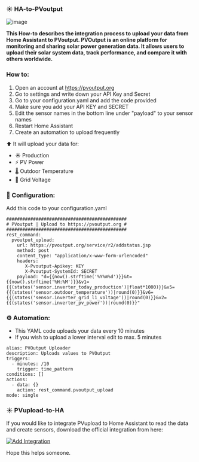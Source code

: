 ### ☀️ HA-to-PVoutput
![image](https://github.com/user-attachments/assets/d9447d8c-bd72-45d8-b931-5f638e516f5c)

**This How-to describes the integration process to upload your data from Home Assistant to PVoutput.
PVOutput is an online platform for monitoring and sharing solar power generation data. It allows users to upload their solar system data, track performance, and compare it with others worldwide.**

### How to:
1. Open an account at https://pvoutput.org
2. Go to settings and write down your API Key and Secret
3. Go to your configuration.yaml and add the code provided
3. Make sure you add your API KEY and SECRET
4. Edit the sensor names in the bottom line under "payload" to your sensor names
5. Restart Home Assistant
6. Create an automation to upload frequently

⬆️ It will upload your data for:

- ☀️ Production
- ⚡ PV Power
- 🌡️ Outdoor Temperature
- 🔌 Grid Voltage

### 🔧 Configuration:
Add this code to your configuration.yaml
```
#############################################
# PVoutput | Upload to https://pvoutput.org #
#############################################
rest_command:
  pvoutput_upload:
    url: https://pvoutput.org/service/r2/addstatus.jsp
    method: post
    content_type: "application/x-www-form-urlencoded"
    headers:
       X-Pvoutput-Apikey: KEY
       X-Pvoutput-SystemId: SECRET
    payload: "d={{now().strftime('%Y%m%d')}}&t={{now().strftime('%H:%M')}}&v1={{(states('sensor.inverter_today_production')|float*1000)}}&v5={{(states('sensor.outdoor_temperature'))|round(0)}}&v6={{(states('sensor.inverter_grid_l1_voltage'))|round(0)}}&v2={{(states('sensor.inverter_pv_power'))|round(0)}}"
``` 

### ⚙️ Automation:
- This YAML code uploads your data every 10 minutes
 - If you wish to upload a lower interval edit to max. 5 minutes
```
alias: PVOutput Uploader
description: Uploads values to PVOutput
triggers:
  - minutes: /10
    trigger: time_pattern
conditions: []
actions:
  - data: {}
    action: rest_command.pvoutput_upload
mode: single
```
### ☀️ PVupload-to-HA
If you would like to integrate PVupload to Home Assistant to read the data and create sensors, download the official integration from here:

[![Add Integration](https://img.shields.io/badge/Add%20Integration-Home%20Assistant-41BDF0?style=for-the-badge&logo=home-assistant)](https://my.home-assistant.io/redirect/config_flow_start/?domain=pvoutput)


Hope this helps someone.

